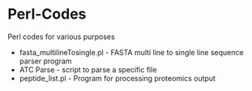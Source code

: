 # Perl-Codes
Perl codes for various purposes

* fasta_multilineTosingle.pl - FASTA multi line to single line sequence parser program
* ATC Parse - script to parse a specific file
* peptide_list.pl - Program for processing proteomics output
